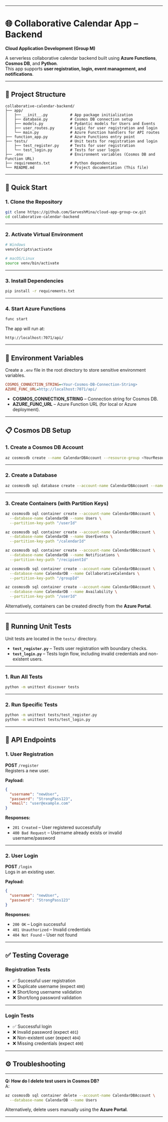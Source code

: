 
---

# 🌐 Collaborative Calendar App – Backend  
**Cloud Application Development (Group M)**  

A serverless collaborative calendar backend built using **Azure Functions**, **Cosmos DB**, and **Python**.  
This app supports **user registration, login, event management, and notifications**.  

---

## 📁 Project Structure  

```
collaborative-calendar-backend/
├── app/
│   ├── __init__.py          # App package initialization
│   ├── database.py          # Cosmos DB connection setup
│   ├── models.py            # Pydantic models for Users and Events
│   ├── user_routes.py       # Logic for user registration and login
│   └── main.py              # Azure Function handlers for API routes
├── function_app.py          # Azure Functions entry point
├── tests/                   # Unit tests for registration and login
│   ├── test_register.py     # Tests for user registration
│   └── test_login.py        # Tests for user login
├── .env                     # Environment variables (Cosmos DB and Function URL)
├── requirements.txt         # Python dependencies
└── README.md                # Project documentation (This file)
```

---

## 🚀 Quick Start  

### 1. Clone the Repository  

```bash
git clone https://github.com/SarveshMina/cloud-app-group-cw.git
cd collaborative-calendar-backend
```  

---

### 2. Activate Virtual Environment  

```bash
# Windows
venv\Scripts\activate

# macOS/Linux
source venv/bin/activate
```  

---

### 3. Install Dependencies  

```bash
pip install -r requirements.txt
```  

---

### 4. Start Azure Functions  

```bash
func start
```  

The app will run at:  
```
http://localhost:7071/api/
```  

---

## 🔑 Environment Variables  

Create a `.env` file in the root directory to store sensitive environment variables.  

```ini
COSMOS_CONNECTION_STRING=<Your-Cosmos-DB-Connection-String>
AZURE_FUNC_URL=http://localhost:7071/api/
```  

- **COSMOS_CONNECTION_STRING** – Connection string for Cosmos DB.  
- **AZURE_FUNC_URL** – Azure Function URL (for local or Azure deployment).  

---

## 📋 Cosmos DB Setup  

### 1. Create a Cosmos DB Account  

```bash
az cosmosdb create --name CalendarDBAccount --resource-group <YourResourceGroup>
```  

---

### 2. Create a Database  

```bash
az cosmosdb sql database create --account-name CalendarDBAccount --name CalendarDB
```  

---

### 3. Create Containers (with Partition Keys)  

```bash
az cosmosdb sql container create --account-name CalendarDBAccount \
  --database-name CalendarDB --name Users \
  --partition-key-path "/userId"

az cosmosdb sql container create --account-name CalendarDBAccount \
  --database-name CalendarDB --name UserEvents \
  --partition-key-path "/calendarId"

az cosmosdb sql container create --account-name CalendarDBAccount \
  --database-name CalendarDB --name Notifications \
  --partition-key-path "/recipientId"

az cosmosdb sql container create --account-name CalendarDBAccount \
  --database-name CalendarDB --name CollaborativeCalendars \
  --partition-key-path "/groupId"

az cosmosdb sql container create --account-name CalendarDBAccount \
  --database-name CalendarDB --name Availability \
  --partition-key-path "/userId"
```  

Alternatively, containers can be created directly from the **Azure Portal**.  

---

## 🧪 Running Unit Tests  

Unit tests are located in the `tests/` directory.  

- **`test_register.py`** – Tests user registration with boundary checks.  
- **`test_login.py`** – Tests login flow, including invalid credentials and non-existent users.  

---

### 1. Run All Tests  

```bash
python -m unittest discover tests
```  

---

### 2. Run Specific Tests  

```bash
python -m unittest tests/test_register.py
python -m unittest tests/test_login.py
```  

---

## 📄 API Endpoints  

### 1. **User Registration**  
**POST** `/register`  
Registers a new user.  

**Payload:**  
```json
{
  "username": "newUser",
  "password": "StrongPass123",
  "email": "user@example.com"
}
```  

**Responses:**  
- `201 Created` – User registered successfully  
- `400 Bad Request` – Username already exists or invalid username/password  

---

### 2. **User Login**  
**POST** `/login`  
Logs in an existing user.  

**Payload:**  
```json
{
  "username": "newUser",
  "password": "StrongPass123"
}
```  

**Responses:**  
- `200 OK` – Login successful  
- `401 Unauthorized` – Invalid credentials  
- `404 Not Found` – User not found  

---

## ✅ Testing Coverage  

### Registration Tests  
- ✅ Successful user registration  
- ❌ Duplicate username (expect `400`)  
- ❌ Short/long username validation  
- ❌ Short/long password validation  

---

### Login Tests  
- ✅ Successful login  
- ❌ Invalid password (expect `401`)  
- ❌ Non-existent user (expect `404`)  
- ❌ Missing credentials (expect `400`)  

---

## ⚙️ Troubleshooting  
---

**Q: How do I delete test users in Cosmos DB?**  
A:  

```bash
az cosmosdb sql container delete --account-name CalendarDBAccount \
  --database-name CalendarDB --name Users
```  

Alternatively, delete users manually using the **Azure Portal**.  

---